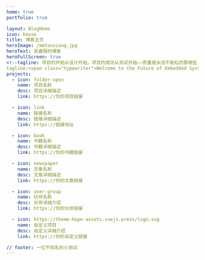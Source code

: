 ```yaml
---
home: true
portfolio: true

layout: BlogHome
icon: house
title: 博客主页
heroImage: /mmtouxiang.jpg
heroText: 吴鑫程的博客
heroFullScreen: true
<!--tagline: 项目的开始从设计开始，项目的成功从测试开始——质量是永远不能松的那根弦！ -->
tagline:<span class="typewriter">Welcome to the Future of Embedded Systems</span>
projects:
  - icon: folder-open
    name: 项目名称
    desc: 项目详细描述
    link: https://你的项目链接

  - icon: link
    name: 链接名称
    desc: 链接详细描述
    link: https://链接地址

  - icon: book
    name: 书籍名称
    desc: 书籍详细描述
    link: https://你的书籍链接

  - icon: newspaper
    name: 文章名称
    desc: 文章详细描述
    link: https://你的文章链接

  - icon: user-group
    name: 伙伴名称
    desc: 伙伴详细介绍
    link: https://你的伙伴链接

  - icon: https://theme-hope-assets.vuejs.press/logo.svg
    name: 自定义项目
    desc: 自定义详细介绍
    link: https://你的自定义链接

// footer: 一位不知名的小测试
---
```

<style>
  .typewriter {
    font-family: monospace;
    overflow: hidden;
    border-right: 2px solid #3C3C43;  /* 光标颜色 */
    white-space: nowrap;
    animation: typing 3.5s steps(30, end), blink-caret 0.75s step-end infinite;
  }

  @keyframes typing {
    from { width: 0 }
    to { width: 100% }
  }

  @keyframes blink-caret {
    from, to { border-color: transparent }
    50% { border-color: #3C3C43; }  /* 光标闪烁颜色 */
  }
</style>
